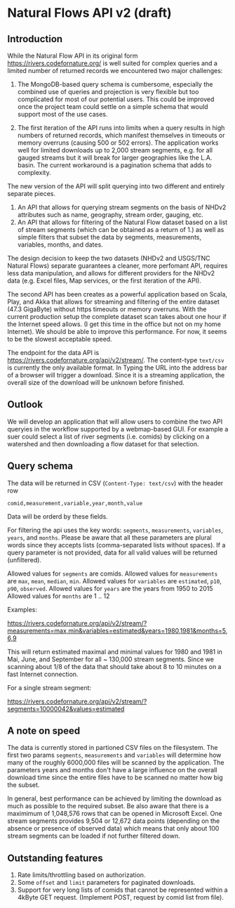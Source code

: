 # Natural Flows API v2 (draft)

## Introduction ##

While the Natural Flow API in its original form https://rivers.codefornature.org/ is well suited for complex queries and a limited number of returned records we encountered two major challenges:

1. The MongoDB-based query schema is cumbersome, especially the combined use of queries and projection is very flexible but too complicated for most of our potential users. This could be improved once the project team could settle on a simple schema that would support most of the use cases.

2. The first iteration of the API runs into limits when a query results in high numbers of returned records, which manifest themselves in timeouts or memory overruns (causing 500 or 502 errors). The application works well for limited downloads up to 2,000 stream segments, e.g. for all gauged streams but it will break for larger geographies like the L.A. basin. The current workaround is a pagination schema that adds to complexity.

The new version of the API will split querying into two different and entirely separate pieces.

1. An API that allows for querying stream segments on the basis of NHDv2 attributes such as name, geography, stream order, gauging, etc. 
2. An API that allows for filtering of the Natural Flow dataset based on a list of stream segments (which can be obtained as a return of 1.) as well as simple filters that subset the data by segments, measurements, variables, months, and dates. 

The design decision to keep the two datasets (NHDv2 and USGS/TNC Natural Flows) separate guarantees a cleaner, more perfomant API, requires less data manipulation, and allows for different providers for the NHDv2 data (e.g. Excel files, Map services, or the first iteration of the API).

The second API has been creates as a powerful application based on Scala, Play, and Akka that allows for streaming and filtering of the entire dataset (47.3 GigaByte) without https timeouts or memory overruns. With the current production setup the complete dataset scan takes about one hour if the Internet speed allows. (I get this time in the office but not on my home Internet). We should be able to improve this performance. For now, it seems to be the slowest acceptable speed. 

The endpoint for the data API is https://rivers.codefornature.org/api/v2/stream/. The content-type ```text/csv``` is currently the only available format. In Typing the URL into the address bar of a browser will trigger a download. Since it is a streaming application, the overall size of the download will be unknown before finished.

## Outlook ##

We will develop an application that will allow users to combine the two API queryies in the workflow supported by a webmap-based GUI. For example a suer could select a list of river segments (i.e. comids) by clicking on a watershed and then downloading a flow dataset for that selection.

## Query schema ##

The data will be returned in CSV (```Content-Type: text/csv```) with the header row

```
comid,measurement,variable,year,month,value
```

Data will be orderd by these fields. 

For filtering the api uses the key words: ```segments```, ```measurements```, ```variables```, ```years```, and ```months```. Please be aware that all these parameters are plural words since they accepts lists (comma-separated lists without spaces). If a query parameter is not provided, data for all valid values will be returned (unfiltered). 

Allowed values for ```segments``` are comids.
Allowed values for ```measurements``` are ```max```, ```mean```, ```median```, ```min```.
Allowed values for ```variables``` are ```estimated```, ```p10```, ```p90```, ```observed```.
Allowed values for ```years``` are the years from 1950 to 2015
Allowed values for ```months``` are 1 .. 12

Examples:

https://rivers.codefornature.org/api/v2/stream/?measurements=max,min&variables=estimated&years=1980,1981&months=5,6,9

This will return estimated maximal and minimal values for 1980 and 1981 in Mai, June, and September for all ~ 130,000 stream segments. Since we scanning about 1/8 of the data that should take about 8 to 10 minutes on a fast Internet connection. 

For a single stream segment:

https://rivers.codefornature.org/api/v2/stream/?segments=10000042&values=estimated

## A note on speed ##

The data is currently stored in partioned CSV files on the filesystem. The first two params ```segments```, ```measurements``` and ```variables``` will determine how many of the roughly 6000,000 files will be scanned by the application. The parameters years and months don't have a large influence on the overall download time since the entire files have to be scanned no matter how big the subset.

In general, best performance can be achieved by limiting the download as much as possible to the required subset. Be also aware that there is a maximimum of 1,048,576 rows that can be opened in Microsoft Excel. One stream segments provides 9,504 or 12,672 data points (depending on the absence or presence of observed data) which means that only about 100 stream segments can be loaded if not further filtered down.

## Outstanding features ##

1. Rate limits/throttling based on authorization.
2. Some ```offset``` and ```limit``` parameters for paginated downloads.
3. Support for very long lists of comids that cannot be represented within a 4kByte GET request. (Implement POST, request by comid list from file).
